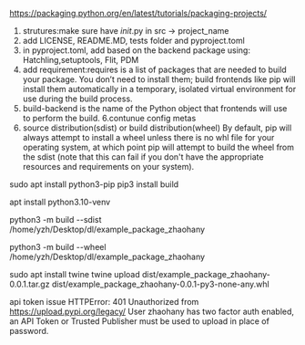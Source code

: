 https://packaging.python.org/en/latest/tutorials/packaging-projects/

1. strutures:make sure have _init_.py in src -> project_name
2. add LICENSE, README.MD, tests folder and pyproject.toml
3. in pyproject.toml, add based on the backend package using: Hatchling,setuptools, Flit, PDM
4. add requirement:requires is a list of packages that are needed to build your package. You don’t need to install them; build frontends like pip will install them automatically in a temporary, isolated virtual environment for use during the build process.
5. build-backend is the name of the Python object that frontends will use to perform the build.
6.contunue config metas
7. source distribution(sdist) or build distribution(wheel)
By default, pip will always attempt to install a wheel unless there is no whl file for your operating system, at which point pip will attempt to build the wheel from the sdist (note that this can fail if you don't have the appropriate resources and requirements on your system).

sudo apt install python3-pip
pip3 install build

apt install python3.10-venv

python3 -m build --sdist /home/yzh/Desktop/dl/example_package_zhaohany

python3 -m build --wheel /home/yzh/Desktop/dl/example_package_zhaohany

sudo apt install twine
twine upload dist/example_package_zhaohany-0.0.1.tar.gz dist/example_package_zhaohany-0.0.1-py3-none-any.whl

api token issue
HTTPError: 401 Unauthorized from https://upload.pypi.org/legacy/
User zhaohany has two factor auth enabled, an API Token or Trusted Publisher must be used to upload in place of password.